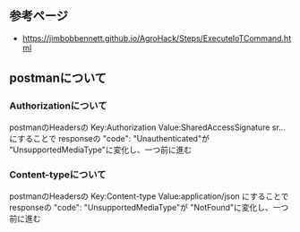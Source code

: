 ## 参考ページ

* https://jimbobbennett.github.io/AgroHack/Steps/ExecuteIoTCommand.html

## postmanについて

### Authorizationについて

postmanのHeadersの
Key:Authorization
Value:SharedAccessSignature sr...
にすることで
responseの
"code": "Unauthenticated"が
"UnsupportedMediaType"に変化し、一つ前に進む

### Content-typeについて


postmanのHeadersの
Key:Content-type
Value:application/json
にすることで
responseの
"code": "UnsupportedMediaType"が
"NotFound"に変化し、一つ前に進む
